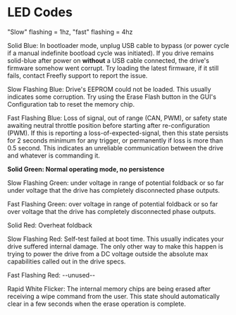 # LED Codes

"Slow" flashing = 1hz, "fast" flashing = 4hz

Solid Blue: In bootloader mode, unplug USB cable to bypass \(or power cycle if a manual indefinite bootload cycle was initiated\). If you drive remains solid-blue after power on **without** a USB cable connected, the drive's firmware somehow went corrupt. Try loading the latest firmware, if it still fails, contact Freefly support to report the issue.

Slow Flashing Blue: Drive's EEPROM could not be loaded. This usually indicates some corruption. Try using the Erase Flash button in the GUI's Configuration tab to reset the memory chip.

Fast Flashing Blue: Loss of signal, out of range \(CAN, PWM\), or safety state awaiting neutral throttle position before starting after re-configuration \(PWM\). If this is reporting a loss-of-expected-signal, then this state persists for 2 seconds minimum for any trigger, or permanently if loss is more than 0.5 second. This indicates an unreliable communication between the drive and whatever is commanding it.

**Solid Green: Normal operating mode, no persistence**

Slow Flashing Green: under voltage in range of potential foldback or so far under voltage that the drive has completely disconnected phase outputs.

Fast Flashing Green: over voltage in range of potential foldback or so far over voltage that the drive has completely disconnected phase outputs.

Solid Red: Overheat foldback

Slow Flashing Red: Self-test failed at boot time. This usually indicates your drive suffered internal damage. The only other way to make this happen is trying to power the drive from a DC voltage outside the absolute max capabilities called out in the drive specs.

Fast Flashing Red: --unused--

Rapid White Flicker: The internal memory chips are being erased after receiving a wipe command from the user. This state should automatically clear in a few seconds when the erase operation is complete.

